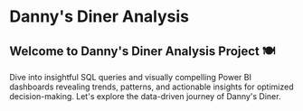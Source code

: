# Danny's Diner Analysis

## Welcome to Danny's Diner Analysis Project 🍽️
Dive into insightful SQL queries and visually compelling Power BI dashboards revealing trends, patterns, and actionable insights for optimized decision-making. Let's explore the data-driven journey of Danny's Diner.
